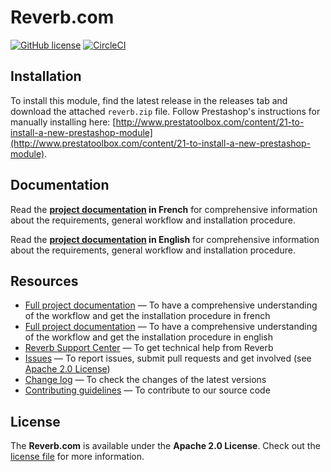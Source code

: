 # Reverb.com
[![GitHub license](https://img.shields.io/badge/license-Apache%202-blue.svg)](https://raw.githubusercontent.com/jprotin/reverb-prestashop/develop/LICENSE.md)
[![CircleCI](https://circleci.com/gh/jprotin/reverb-prestashop/tree/develop.svg?style=svg)](https://circleci.com/gh/jprotin/reverb-prestashop/tree/develop)

## Installation

To install this module, find the latest release in the releases tab and download the attached `reverb.zip` file. Follow Prestashop's instructions for manually installing here: [http://www.prestatoolbox.com/content/21-to-install-a-new-prestashop-module](http://www.prestatoolbox.com/content/21-to-install-a-new-prestashop-module).

## Documentation

Read the **[project documentation][doc-home-fr] in French** for comprehensive information about the requirements, general workflow and installation procedure.

Read the **[project documentation][doc-home-en] in English** for comprehensive information about the requirements, general workflow and installation procedure.

## Resources
- [Full project documentation][doc-home-fr] — To have a comprehensive understanding of the workflow and get the installation procedure in french
- [Full project documentation][doc-home-en] — To have a comprehensive understanding of the workflow and get the installation procedure in english
- [Reverb Support Center][reverb-help] — To get technical help from Reverb
- [Issues][project-issues] — To report issues, submit pull requests and get involved (see [Apache 2.0 License][project-license])
- [Change log][project-changelog] — To check the changes of the latest versions
- [Contributing guidelines][project-contributing] — To contribute to our source code

## License

The **Reverb.com** is available under the **Apache 2.0 License**. Check out the [license file][project-license] for more information.


[doc-home-fr]: https://github.com/jprotin/reverb-prestashop/blob/develop/src/reverb/doc/documentation-reverb-fr.md
[doc-home-en]: https://github.com/jprotin/reverb-prestashop/blob/develop/src/reverb/doc/documentation-reverb-fr.md
[reverb-help]: https://reverb.com/fr/page/contact
[project-issues]: https://github.com/jprotin/reverb-prestashop
[project-license]: LICENSE.md
[project-changelog]: CHANGELOG.md
[project-contributing]: CONTRIBUTING.md
